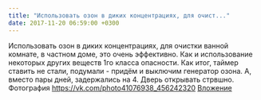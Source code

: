 ```yaml
---
title: "Использовать озон в диких концентрациях, для очист..."
date: 2017-11-20 06:59:00 +0300
---
```


Использовать озон в диких концентрациях, для очистки ванной комнате, в частном доме, это очень эффективно. Как и использование некоторых других веществ 1го класса опасности. Как итог, таймер ставить не стали, подумали - придём и выключим генератор озона. А, вместо пары дней, задержались на 4. Дверь открывать стрвшно.
Фотография
<a class="vk-attach" href="https://vk.com/photo41076938_456242320">https://vk.com/photo41076938_456242320</a>
<a class="vk-attach" href="https://vk.com/photo41076938_456242320">Вложение</a>
